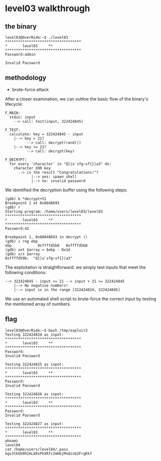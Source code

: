 # level03 walkthrough

## the binary
``` shell
level03@OverRide:~$ ./level03 
***********************************
*		level03		**
***********************************
Password:admin

Invalid Password
```

## methodology
- brute-force attack

After a closer examination, we can outline the basic flow of the binary's lifecycle:
``` vbnet
F_MAIN:
  stdin: input 
    --> call: test(input, 322424845)

F_TEST:
  calculate: key = 322424845 - input
    |--> key > 21?
          --> call: decrypt(rand())
    |--> key <= 21?
          --> call: decrypt(key)

F_DECRYPT:
  for every 'character' in "Q}|u`sfg~sf{}|a3" do:
    character XOR key 
      --> is the result "Congratulations!"? 
            |--> yes: spawn shell
            |--> no: invalid password
```

We identified the decryption buffer using the following steps:
``` shell
(gdb) b *decrypt+51
Breakpoint 1 at 0x8048693
(gdb) r
Starting program: /home/users/level03/level03 
***********************************
*		level03		**
***********************************
Password:42

Breakpoint 1, 0x08048693 in decrypt ()
(gdb) i reg ebp
ebp            0xffffd5b8	0xffffd5b8
(gdb) set $array = $ebp - 0x1d
(gdb) x/s $array
0xffffd59b:	 "Q}|u`sfg~sf{}|a3"
```

The exploitation is straightforward: we simply test inputs that meet the following conditions:
``` vbnet
--> 322424845 - input <= 21 --> input + 21 >= 322424845
    |--> No negative numbers!
    |--> input is in the range [322424824, 322424845]
```

We use an automated shell script to brute-force the correct input by testing the mentioned array of numbers.

## flag
``` shell
level03@OverRide:~$ bash /tmp/exploit3
Testing 322424824 as input:
***********************************
*		level03		**
***********************************
Password:
Invalid Password

Testing 322424825 as input:
***********************************
*		level03		**
***********************************
Password:
Invalid Password

Testing 322424826 as input:
***********************************
*		level03		**
***********************************
Password:
Invalid Password

Testing 322424827 as input:
***********************************
*		level03		**
***********************************
whoami
level04
cat /home/users/level04/.pass
kgv3tkEb9h2mLkRsPkXRfc2mHbjMxQzvb2FrgKkf
```
